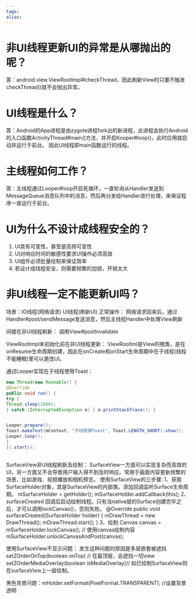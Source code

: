 ```yaml
---
tags: 
alias:
---
```


# 非UI线程更新UI的异常是从哪抛出的呢？ 
答：android.view.ViewRootImpl#checkThread，因此刷新View时只要不触发checkThread()就不会抛出异常。 

# UI线程是什么？ 
答：Android的App进程是由zygote进程fork出的新进程，此进程会执行Android的入口函数ActivityThread#main()方法，并开启Kooper#loop()，此时应用就启动并运行于前台。
因此UI线程即main函数运行的线程。 
# 主线程如何工作？ 
答：主线程通过Looper#loop开启死循环，一直轮询从Handler发送到MessageQueue消息队列中的消息，然后再分发给Handler进行处理，来保证程序一直运行于前台。  
# UI为什么不设计成线程安全的？ 
1. UI具有可变性，甚至是高频可变性 
2. UI对响应时间的敏感性要求UI操作必须高效 
3. UI组件必须批量绘制来保证效率 
4. 若设计成线程安全，则需要频繁的加锁，开销太大

# 非UI线程一定不能更新UI吗？ 
场景：IO线程(网络请求) UI线程(刷新UI) 
正常操作：
网络请求回来后，通过Handler#post/sendMessage发送消息，然后主线程Handler中处理View刷新 

间接在非UI线程刷新：
调用View#postInvalidate 

ViewRootImpl未初始化前在非UI线程更新：
ViewRootIml是View的根类，是在onResume生命周期创建，因此在onCreate和onStart生命周期中在子线程(线程不能睡眠)里可以更改UI。 

通过Looper实现在子线程使用Toast： 
```java
new Thread(new Runnable() { 
@Override 
public void run() {
try { 
Thread.sleep(2000); 
} catch (InterruptedException e) { e.printStackTrace(); } 


Looper.prepare(); 
Toast.makeText(mContext, "子线程弹Toast", Toast.LENGTH_SHORT).show(); 
Looper.loop(); 
} 
}).start();
  

```


SurfaceView非UI线程刷新及绘制：
SurfaceView一方面可以实现复杂而高效的UI，另一方面又不会导致用户输入得不到及时响应。常用于画面内容更新频繁的场景，比如游戏、视频播放和相机预览。 
使用SurfaceView的三步骤: 
1、获取SurfaceHolder对象，其是SurfaceView的内部类。添加回调监听Surface生命周期。 mSurfaceHolder = getHolder(); mSurfaceHolder.addCallback(this); 
2、surfaceCreated 回调后启动绘制线程。只有当native层的Surface创建完毕之后，才可以调用lockCanvas()，否则失败。 @Override public void surfaceCreated(SurfaceHolder holder) { mDrawThread = new DrawThread(); mDrawThread.start(); } 
3、绘制 Canvas canvas = mSurfaceHolder.lockCanvas(); // 使用canvas绘制内容 mSurfaceHolder.unlockCanvasAndPost(canvas); 

使用SurfaceView不显示问题：
发生这种问题的原因是多层嵌套被遮挡 
setZOrderOnTop(boolean onTop) // 在最顶层，会遮挡一切view 
setZOrderMediaOverlay(boolean isMediaOverlay)// 如已绘制SurfaceView则在surfaceView上一层绘制。 

黑色背景问题：mHolder.setFormat(PixelFormat.TRANSPARENT); //设置背景透明

  




